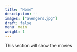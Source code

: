 ```yaml
---
title: "Home"
description: ""
images: ["avengers.jpg"]
draft: false
menu: main
weight: 1
---
```


This section will show the movies